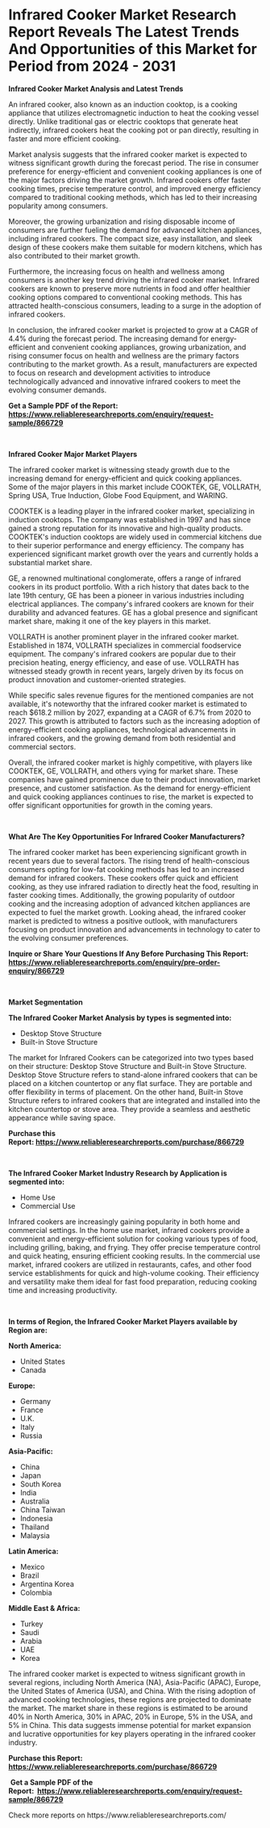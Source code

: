 <p><h1>Infrared Cooker Market Research Report Reveals The Latest Trends And Opportunities of this Market for Period from 2024 - 2031</h1></p><p><strong>Infrared Cooker Market Analysis and Latest Trends</strong></p>
<p><p>An infrared cooker, also known as an induction cooktop, is a cooking appliance that utilizes electromagnetic induction to heat the cooking vessel directly. Unlike traditional gas or electric cooktops that generate heat indirectly, infrared cookers heat the cooking pot or pan directly, resulting in faster and more efficient cooking.</p><p>Market analysis suggests that the infrared cooker market is expected to witness significant growth during the forecast period. The rise in consumer preference for energy-efficient and convenient cooking appliances is one of the major factors driving the market growth. Infrared cookers offer faster cooking times, precise temperature control, and improved energy efficiency compared to traditional cooking methods, which has led to their increasing popularity among consumers.</p><p>Moreover, the growing urbanization and rising disposable income of consumers are further fueling the demand for advanced kitchen appliances, including infrared cookers. The compact size, easy installation, and sleek design of these cookers make them suitable for modern kitchens, which has also contributed to their market growth.</p><p>Furthermore, the increasing focus on health and wellness among consumers is another key trend driving the infrared cooker market. Infrared cookers are known to preserve more nutrients in food and offer healthier cooking options compared to conventional cooking methods. This has attracted health-conscious consumers, leading to a surge in the adoption of infrared cookers.</p><p>In conclusion, the infrared cooker market is projected to grow at a CAGR of 4.4% during the forecast period. The increasing demand for energy-efficient and convenient cooking appliances, growing urbanization, and rising consumer focus on health and wellness are the primary factors contributing to the market growth. As a result, manufacturers are expected to focus on research and development activities to introduce technologically advanced and innovative infrared cookers to meet the evolving consumer demands.</p></p>
<p><strong>Get a Sample PDF of the Report:&nbsp; <a href="https://www.reliableresearchreports.com/enquiry/request-sample/866729">https://www.reliableresearchreports.com/enquiry/request-sample/866729</a></strong></p>
<p>&nbsp;</p>
<p><strong>Infrared Cooker Major Market Players</strong></p>
<p><p>The infrared cooker market is witnessing steady growth due to the increasing demand for energy-efficient and quick cooking appliances. Some of the major players in this market include COOKTEK, GE, VOLLRATH, Spring USA, True Induction, Globe Food Equipment, and WARING.</p><p>COOKTEK is a leading player in the infrared cooker market, specializing in induction cooktops. The company was established in 1997 and has since gained a strong reputation for its innovative and high-quality products. COOKTEK's induction cooktops are widely used in commercial kitchens due to their superior performance and energy efficiency. The company has experienced significant market growth over the years and currently holds a substantial market share.</p><p>GE, a renowned multinational conglomerate, offers a range of infrared cookers in its product portfolio. With a rich history that dates back to the late 19th century, GE has been a pioneer in various industries including electrical appliances. The company's infrared cookers are known for their durability and advanced features. GE has a global presence and significant market share, making it one of the key players in this market.</p><p>VOLLRATH is another prominent player in the infrared cooker market. Established in 1874, VOLLRATH specializes in commercial foodservice equipment. The company's infrared cookers are popular due to their precision heating, energy efficiency, and ease of use. VOLLRATH has witnessed steady growth in recent years, largely driven by its focus on product innovation and customer-oriented strategies.</p><p>While specific sales revenue figures for the mentioned companies are not available, it's noteworthy that the infrared cooker market is estimated to reach $618.2 million by 2027, expanding at a CAGR of 6.7% from 2020 to 2027. This growth is attributed to factors such as the increasing adoption of energy-efficient cooking appliances, technological advancements in infrared cookers, and the growing demand from both residential and commercial sectors.</p><p>Overall, the infrared cooker market is highly competitive, with players like COOKTEK, GE, VOLLRATH, and others vying for market share. These companies have gained prominence due to their product innovation, market presence, and customer satisfaction. As the demand for energy-efficient and quick cooking appliances continues to rise, the market is expected to offer significant opportunities for growth in the coming years.</p></p>
<p>&nbsp;</p>
<p><strong>What Are The Key Opportunities For Infrared Cooker Manufacturers?</strong></p>
<p><p>The infrared cooker market has been experiencing significant growth in recent years due to several factors. The rising trend of health-conscious consumers opting for low-fat cooking methods has led to an increased demand for infrared cookers. These cookers offer quick and efficient cooking, as they use infrared radiation to directly heat the food, resulting in faster cooking times. Additionally, the growing popularity of outdoor cooking and the increasing adoption of advanced kitchen appliances are expected to fuel the market growth. Looking ahead, the infrared cooker market is predicted to witness a positive outlook, with manufacturers focusing on product innovation and advancements in technology to cater to the evolving consumer preferences.</p></p>
<p><strong>Inquire or Share Your Questions If Any Before Purchasing This Report: <a href="https://www.reliableresearchreports.com/enquiry/pre-order-enquiry/866729">https://www.reliableresearchreports.com/enquiry/pre-order-enquiry/866729</a></strong></p>
<p>&nbsp;</p>
<p><strong>Market Segmentation</strong></p>
<p><strong>The Infrared Cooker Market Analysis by types is segmented into:</strong></p>
<p><ul><li>Desktop Stove Structure</li><li>Built-in Stove Structure</li></ul></p>
<p><p>The market for Infrared Cookers can be categorized into two types based on their structure: Desktop Stove Structure and Built-in Stove Structure. Desktop Stove Structure refers to stand-alone infrared cookers that can be placed on a kitchen countertop or any flat surface. They are portable and offer flexibility in terms of placement. On the other hand, Built-in Stove Structure refers to infrared cookers that are integrated and installed into the kitchen countertop or stove area. They provide a seamless and aesthetic appearance while saving space.</p></p>
<p><strong>Purchase this Report:&nbsp;<a href="https://www.reliableresearchreports.com/purchase/866729">https://www.reliableresearchreports.com/purchase/866729</a></strong></p>
<p>&nbsp;</p>
<p><strong>The Infrared Cooker Market Industry Research by Application is segmented into:</strong></p>
<p><ul><li>Home Use</li><li>Commercial Use</li></ul></p>
<p><p>Infrared cookers are increasingly gaining popularity in both home and commercial settings. In the home use market, infrared cookers provide a convenient and energy-efficient solution for cooking various types of food, including grilling, baking, and frying. They offer precise temperature control and quick heating, ensuring efficient cooking results. In the commercial use market, infrared cookers are utilized in restaurants, cafes, and other food service establishments for quick and high-volume cooking. Their efficiency and versatility make them ideal for fast food preparation, reducing cooking time and increasing productivity.</p></p>
<p>&nbsp;</p>
<p><strong>In terms of Region, the Infrared Cooker Market Players available by Region are:</strong></p>
<p>
    <p> <strong> North America: </strong>
        <ul>
            <li>United States</li>
            <li>Canada</li>
        </ul>
        </p> 
    <p> <strong> Europe: </strong>
        <ul>
            <li>Germany</li>
            <li>France</li>
            <li>U.K.</li>
            <li>Italy</li>
            <li>Russia</li>
        </ul>
        </p> 
    <p> <strong> Asia-Pacific: </strong>
        <ul>
            <li>China</li>
            <li>Japan</li>
            <li>South Korea</li>
            <li>India</li>
            <li>Australia</li>
            <li>China Taiwan</li>
            <li>Indonesia</li>
            <li>Thailand</li>
            <li>Malaysia</li>
        </ul>
        </p> 
    <p> <strong> Latin America: </strong>
        <ul>
            <li>Mexico</li>
            <li>Brazil</li>
            <li>Argentina Korea</li>
            <li>Colombia</li>
        </ul>
        </p> 
    <p> <strong> Middle East & Africa: </strong>
        <ul>
            <li>Turkey</li>
            <li>Saudi</li>
            <li>Arabia</li>
            <li>UAE</li>
            <li>Korea</li>
        </ul>
    </p>
    </p>
<p><p>The infrared cooker market is expected to witness significant growth in several regions, including North America (NA), Asia-Pacific (APAC), Europe, the United States of America (USA), and China. With the rising adoption of advanced cooking technologies, these regions are projected to dominate the market. The market share in these regions is estimated to be around 40% in North America, 30% in APAC, 20% in Europe, 5% in the USA, and 5% in China. This data suggests immense potential for market expansion and lucrative opportunities for key players operating in the infrared cooker industry.</p></p>
<p><strong>Purchase this Report: <a href="https://www.reliableresearchreports.com/purchase/866729">https://www.reliableresearchreports.com/purchase/866729</a></strong></p>
<p>&nbsp;<strong>Get a Sample PDF of the Report:&nbsp;&nbsp;<a href="https://www.reliableresearchreports.com/enquiry/request-sample/866729">https://www.reliableresearchreports.com/enquiry/request-sample/866729</a></strong></p>
<p><strong></strong></p>
<p>Check more reports on https://www.reliableresearchreports.com/</p>